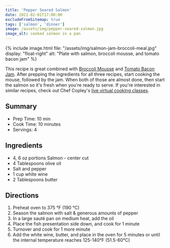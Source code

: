 ```yaml
---
title: 'Pepper Seared Salmon'
date: 2021-02-01T17:00:00
excludeFromSitemap: true
tags: ['salmon', 'dinner']
image: /assets/img/pepper-seared-salmon.jpg
image_alt: cooked salmon in a pan
---
```


{% include image.html
    file: "/assets/img/salmon-jam-broccoli-meal.jpg"
    display: "float-right"
    alt: "Plate with salmon, broccoli mousse, and tomato bacon jam"
%}

This recipe is great combined with [Broccoli Mousse](/recipes/2021/02/01/broccoli-mousse/) and [Tomato Bacon Jam](/recipes/2021/02/01/tomato-bacon-jam/). After prepping the ingredients for all three recipes, start cooking the mouse, followed by the jam. When both of those are almost done, then start the salmon so it's fresh when you're ready to serve. If you're interested in similar recipes, check out Chef Copley's <a href="https://www.yourdirtyapron.com/home" rel="noopener noreferrer">live virtual cooking classes</a>.

## Summary

- Prep Time: 10 min
- Cook Time: 10 minutes
- Servings: 4

## Ingredients

- 4, 6 oz portions Salmon - center cut
- 4 Tablespoons olive oil
- Salt and pepper
- 1 cup white wine
- 2 Tablespoons butter

## Directions

1. Preheat oven to 375 °F (190 °C)
1. Season the salmon with salt & generous amounts of pepper
1. In a large sauté pan on medium heat, add the oil
1. Place the fish presentation side down, and cook for 1 minute
1. Turnover and cook for 1 more minute
1. Add the white wine, butter, and place in the oven for 5 minutes or until the internal temperature reaches 125-140°F (51.5-60°C)
